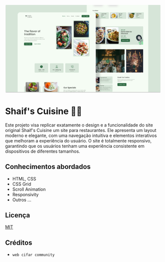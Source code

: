 ![](./readmeImg/banner.png)

# Shaif's Cuisine 👨‍🍳

Este projeto visa replicar exatamente o design e a funcionalidade do site original Shaif's Cuisine um site para restaurantes. Ele apresenta um layout moderno e elegante, com uma navegação intuitiva e elementos interativos que melhoram a experiência do usuário. O site é totalmente responsivo, garantindo que os usuários tenham uma experiência consistente em dispositivos de diferentes tamanhos.

## Conhecimentos abordados

- HTML, CSS
- CSS Grid
- Scroll Animation
- Responsivity
- Outros ...

## Licença

[MIT](https://choosealicense.com/licenses/mit/)

## Créditos
 - `web cifar community`